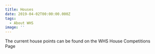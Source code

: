 ```yaml
---
title: Houses
date: 2019-04-02T00:00:00.000Z
tags:
  - About WHS
image: ''
---
```


The current house points can be found on the WHS House Competitions Page